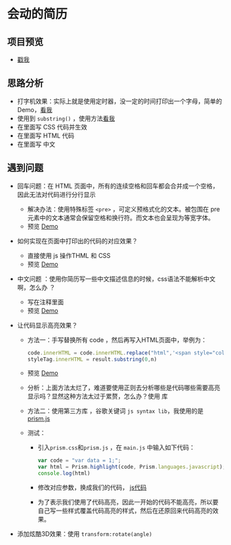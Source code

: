 # 会动的简历

## 项目预览

- [戳我](http://strml.net/)

## 思路分析

- 打字机效果：实际上就是使用定时器，没一定的时间打印出一个字母，简单的 Demo，[看我](http://js.jirengu.com/moperideme/1/edit?html,js,console,output)
- 使用到 `substring()` ，使用方法[看我](https://developer.mozilla.org/zh-CN/docs/Web/JavaScript/Reference/Global_Objects/String/substring) 
- 在里面写 CSS 代码并生效
- 在里面写 HTML 代码
- 在里面写 中文

## 遇到问题 

- 回车问题：在 HTML 页面中，所有的连续空格和回车都会合并成一个空格，因此无法对代码进行分行显示
  - 解决办法：使用特殊标签 `<pre>` ，可定义预格式化的文本。被包围在 pre 元素中的文本通常会保留空格和换行符。而文本也会呈现为等宽字体。
  - 预览  [Demo](http://js.jirengu.com/moperideme/2/edit)

- 如何实现在页面中打印出的代码的对应效果？
  - 直接使用  js 操作THML 和 CSS
  - 预览 [Demo](http://js.jirengu.com/moperideme/3/edit)

- 中文问题 ：使用你简历写一些中文描述信息的时候，css语法不能解析中文啊，怎么办 ？

  - 写在注释里面
  - 预览  [Demo](http://js.jirengu.com/moperideme/4/edit)

- 让代码显示高亮效果？

  - 方法一：手写替换所有 code  ，然后再写入HTML页面中，举例为：

    ```javascript
    code.innerHTML = code.innerHTML.replace("html",'<span style="color:red;">html</span>')
    styleTag.innerHTML = result.substring(0,n)
    ```

  - 预览 [Demo](http://js.jirengu.com/moperideme/5/edit)

  - 分析：上面方法太烂了，难道要使用正则去分析哪些是代码哪些需要高亮显示吗？显然这种方法太过于累赘，怎么办？使用 库

  - 方法二：使用第三方库 ，谷歌关键词 `js syntax lib`，我使用的是 [prism.js](http://prismjs.com/)

  - 测试：

    - 引入`prism.css`和`prism.js` ，在  `main.js` 中输入如下代码：

      ```javascript
      var code = "var data = 1;";
      var html = Prism.highlight(code, Prism.languages.javascript);
      console.log(html)
      ```

    - 修改对应参数，换成我们的代码， [js代码](https://github.com/Jsmond2016/demo-animation-resume/blob/e08658605db80d3dc6401f73017662443b7786f5/js/main.js)

    - 为了表示我们使用了代码高亮，因此一开始的代码不能高亮，所以要自己写一些样式覆盖代码高亮的样式，然后在还原回来代码高亮的效果。

- 添加炫酷3D效果：使用 `transform:rotate(angle)` 




